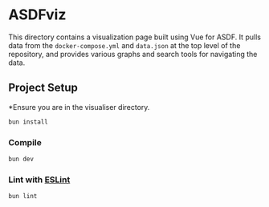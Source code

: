 # ASDFviz

This directory contains a visualization page built using Vue for ASDF. It pulls data from the `docker-compose.yml` and `data.json` at the top level of the repository, and provides various graphs and search tools for navigating the data.

## Project Setup
*Ensure you are in the visualiser directory.

```sh
bun install
```

### Compile

```sh
bun dev
```

### Lint with [ESLint](https://eslint.org/)

```sh
bun lint
```
